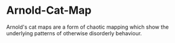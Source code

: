 # Arnold-Cat-Map
Arnold's cat maps are a form of chaotic mapping which show the underlying patterns of otherwise disorderly behaviour. 
